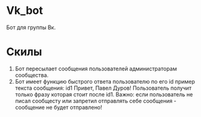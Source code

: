 # Vk_bot
Бот для группы Вк.

# Скилы
1. Бот пересылает сообщения пользователей администраторам сообщества.
2. Бот имеет функцию быстрого ответа пользователю по его id
пример текста сообщения: id1 Привет, Павел Дуров!
Пользователь получит только фразу которая стоит после id1.
Важно: если пользователь не писал сообщесту или запретил отправлять себе сообщения - сообщение не будет отправлено!
